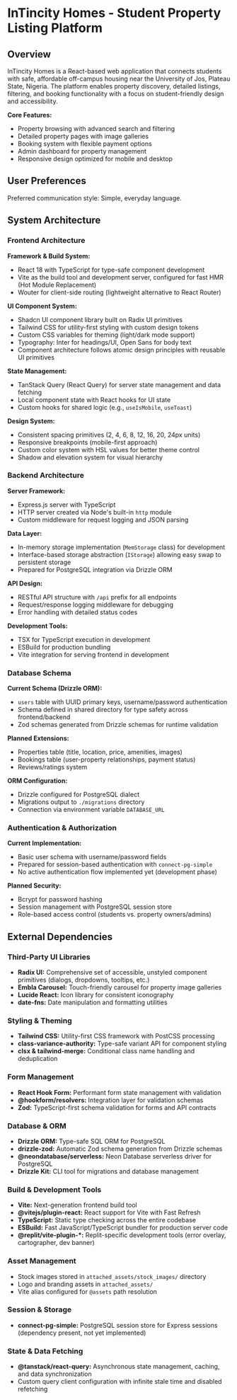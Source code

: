 # InTincity Homes - Student Property Listing Platform

## Overview

InTincity Homes is a React-based web application that connects students with safe, affordable off-campus housing near the University of Jos, Plateau State, Nigeria. The platform enables property discovery, detailed listings, filtering, and booking functionality with a focus on student-friendly design and accessibility.

**Core Features:**
- Property browsing with advanced search and filtering
- Detailed property pages with image galleries
- Booking system with flexible payment options
- Admin dashboard for property management
- Responsive design optimized for mobile and desktop

## User Preferences

Preferred communication style: Simple, everyday language.

## System Architecture

### Frontend Architecture

**Framework & Build System:**
- React 18 with TypeScript for type-safe component development
- Vite as the build tool and development server, configured for fast HMR (Hot Module Replacement)
- Wouter for client-side routing (lightweight alternative to React Router)

**UI Component System:**
- Shadcn UI component library built on Radix UI primitives
- Tailwind CSS for utility-first styling with custom design tokens
- Custom CSS variables for theming (light/dark mode support)
- Typography: Inter for headings/UI, Open Sans for body text
- Component architecture follows atomic design principles with reusable UI primitives

**State Management:**
- TanStack Query (React Query) for server state management and data fetching
- Local component state with React hooks for UI state
- Custom hooks for shared logic (e.g., `useIsMobile`, `useToast`)

**Design System:**
- Consistent spacing primitives (2, 4, 6, 8, 12, 16, 20, 24px units)
- Responsive breakpoints (mobile-first approach)
- Custom color system with HSL values for better theme control
- Shadow and elevation system for visual hierarchy

### Backend Architecture

**Server Framework:**
- Express.js server with TypeScript
- HTTP server created via Node's built-in `http` module
- Custom middleware for request logging and JSON parsing

**Data Layer:**
- In-memory storage implementation (`MemStorage` class) for development
- Interface-based storage abstraction (`IStorage`) allowing easy swap to persistent storage
- Prepared for PostgreSQL integration via Drizzle ORM

**API Design:**
- RESTful API structure with `/api` prefix for all endpoints
- Request/response logging middleware for debugging
- Error handling with detailed status codes

**Development Tools:**
- TSX for TypeScript execution in development
- ESBuild for production bundling
- Vite integration for serving frontend in development

### Database Schema

**Current Schema (Drizzle ORM):**
- `users` table with UUID primary keys, username/password authentication
- Schema defined in shared directory for type safety across frontend/backend
- Zod schemas generated from Drizzle schemas for runtime validation

**Planned Extensions:**
- Properties table (title, location, price, amenities, images)
- Bookings table (user-property relationships, payment status)
- Reviews/ratings system

**ORM Configuration:**
- Drizzle configured for PostgreSQL dialect
- Migrations output to `./migrations` directory
- Connection via environment variable `DATABASE_URL`

### Authentication & Authorization

**Current Implementation:**
- Basic user schema with username/password fields
- Prepared for session-based authentication with `connect-pg-simple`
- No active authentication flow implemented yet (development phase)

**Planned Security:**
- Bcrypt for password hashing
- Session management with PostgreSQL session store
- Role-based access control (students vs. property owners/admins)

## External Dependencies

### Third-Party UI Libraries

- **Radix UI:** Comprehensive set of accessible, unstyled component primitives (dialogs, dropdowns, tooltips, etc.)
- **Embla Carousel:** Touch-friendly carousel for property image galleries
- **Lucide React:** Icon library for consistent iconography
- **date-fns:** Date manipulation and formatting utilities

### Styling & Theming

- **Tailwind CSS:** Utility-first CSS framework with PostCSS processing
- **class-variance-authority:** Type-safe variant API for component styling
- **clsx & tailwind-merge:** Conditional class name handling and deduplication

### Form Management

- **React Hook Form:** Performant form state management with validation
- **@hookform/resolvers:** Integration layer for validation schemas
- **Zod:** TypeScript-first schema validation for forms and API contracts

### Database & ORM

- **Drizzle ORM:** Type-safe SQL ORM for PostgreSQL
- **drizzle-zod:** Automatic Zod schema generation from Drizzle schemas
- **@neondatabase/serverless:** Neon Database serverless driver for PostgreSQL
- **Drizzle Kit:** CLI tool for migrations and database management

### Build & Development Tools

- **Vite:** Next-generation frontend build tool
- **@vitejs/plugin-react:** React support for Vite with Fast Refresh
- **TypeScript:** Static type checking across the entire codebase
- **ESBuild:** Fast JavaScript/TypeScript bundler for production server code
- **@replit/vite-plugin-*:** Replit-specific development tools (error overlay, cartographer, dev banner)

### Asset Management

- Stock images stored in `attached_assets/stock_images/` directory
- Logo and branding assets in `attached_assets/`
- Vite alias configured for `@assets` path resolution

### Session & Storage

- **connect-pg-simple:** PostgreSQL session store for Express sessions (dependency present, not yet implemented)

### State & Data Fetching

- **@tanstack/react-query:** Asynchronous state management, caching, and data synchronization
- Custom query client configuration with infinite stale time and disabled refetching